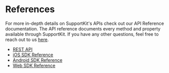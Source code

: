 # References

For more in-depth details on SupportKit's APIs check out our API Reference documentation. The API reference documents every method and property available through SupportKit. If you have any other questions, feel free to reach out to us [here](mailto:help@supportkit.io).

* [REST API](/rest)
* [iOS SDK Reference](http://docs.supportkit.io/api)
* [Android SDK Reference](http://docs.supportkit.io/api/android)
* [Web SDK Reference](https://github.com/supportkit/supportkit-js)